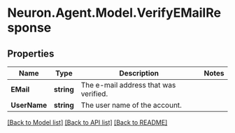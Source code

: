 # Neuron.Agent.Model.VerifyEMailResponse

## Properties

Name | Type | Description | Notes
------------ | ------------- | ------------- | -------------
**EMail** | **string** | The e-mail address that was verified. | 
**UserName** | **string** | The user name of the account. | 

[[Back to Model list]](../README.md#documentation-for-models) [[Back to API list]](../README.md#documentation-for-api-endpoints) [[Back to README]](../README.md)

